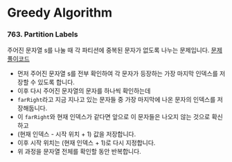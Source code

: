 # Greedy Algorithm

### 763. Partition Labels
주어진 문자열 s를 나눌 때 각 파티션에 중복된 문자가 없도록 나누는 문제입니다.
[문제풀이코드](https://github.com/hanbee1005/AlgorithmStudy/blob/master/Leetcode/202303/PartitionLabels_763.java)
- 먼저 주어진 문자열 s를 전부 확인하여 각 문자가 등장하는 가장 마지막 인덱스를 저장할 수 있도록 합니다.
- 이후 다시 주어진 문자열의 문자를 하나씩 확인하는데
- ```farRight```라고 지금 지나고 있는 문자들 중 가장 마지막에 나온 문자의 인덱스를 저장해둡니다.
- 이 ```farRight```와 현재 인덱스가 같다면 앞으로 이 문자들은 나오지 않는 것으로 확신하고
- (현재 인덱스 - 시작 위치 + 1) 값을 저장합니다.
- 이후 시작 위치는 (현재 인덱스 + 1)로 다시 지정합니다.
- 위 과정을 문자열 전체를 확인할 동안 반복합니다.